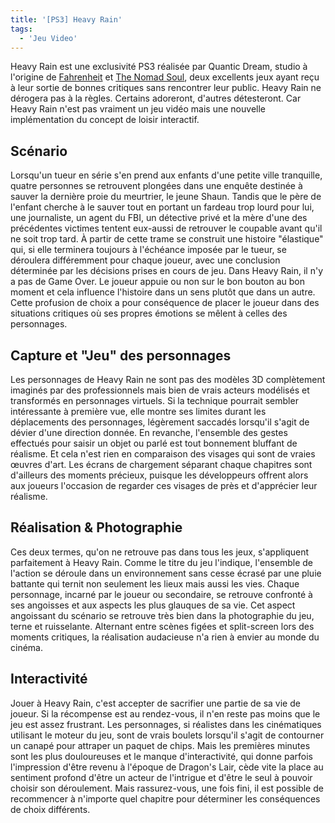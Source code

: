 ```yaml
---
title: '[PS3] Heavy Rain'
tags:
  - 'Jeu Video'
---
```


Heavy Rain est une exclusivité PS3 réalisée par Quantic Dream, studio à
l'origine de
[Fahrenheit](http://fr.wikipedia.org/wiki/Fahrenheit_%28jeu_vid%C3%A9o%29) et
[The Nomad Soul](http://fr.wikipedia.org/wiki/The_Nomad_Soul), deux excellents
jeux ayant reçu à leur sortie de bonnes critiques sans rencontrer leur public.
Heavy Rain ne dérogera pas à la règles. Certains adoreront, d'autres
détesteront. Car Heavy Rain n'est pas vraiment un jeu vidéo mais une nouvelle
implémentation du concept de loisir interactif.

<!-- more -->

## Scénario

Lorsqu'un tueur en série s'en prend aux enfants d'une petite ville tranquille,
quatre personnes se retrouvent plongées dans une enquête destinée à sauver la
dernière proie du meurtrier, le jeune Shaun. Tandis que le père de l'enfant
cherche à le sauver tout en portant un fardeau trop lourd pour lui, une
journaliste, un agent du FBI, un détective privé et la mère d'une des
précédentes victimes tentent eux-aussi de retrouver le coupable avant qu'il ne
soit trop tard. À partir de cette trame se construit une histoire "élastique"
qui, si elle terminera toujours à l'échéance imposée par le tueur, se déroulera
différemment pour chaque joueur, avec une conclusion déterminée par les
décisions prises en cours de jeu. Dans Heavy Rain, il n'y a pas de Game Over. Le
joueur appuie ou non sur le bon bouton au bon moment et cela influence
l'histoire dans un sens plutôt que dans un autre. Cette profusion de choix a
pour conséquence de placer le joueur dans des situations critiques où ses
propres émotions se mêlent à celles des personnages.

## Capture et "Jeu" des personnages

Les personnages de Heavy Rain ne sont pas des modèles 3D complètement imaginés
par des professionnels mais bien de vrais acteurs modélisés et transformés en
personnages virtuels. Si la technique pourrait sembler intéressante à première
vue, elle montre ses limites durant les déplacements des personnages, légèrement
saccadés lorsqu'il s'agit de dévier d'une direction donnée. En revanche,
l'ensemble des gestes effectués pour saisir un objet ou parlé est tout bonnement
bluffant de réalisme. Et cela n'est rien en comparaison des visages qui sont de
vraies œuvres d'art. Les écrans de chargement séparant chaque chapitres sont
d'ailleurs des moments précieux, puisque les développeurs offrent alors aux
joueurs l'occasion de regarder ces visages de près et d'apprécier leur réalisme.

## Réalisation &amp; Photographie

Ces deux termes, qu'on ne retrouve pas dans tous les jeux, s'appliquent
parfaitement à Heavy Rain. Comme le titre du jeu l'indique, l'ensemble de
l'action se déroule dans un environnement sans cesse écrasé par une pluie
battante qui ternit non seulement les lieux mais aussi les vies. Chaque
personnage, incarné par le joueur ou secondaire, se retrouve confronté à ses
angoisses et aux aspects les plus glauques de sa vie. Cet aspect angoissant du
scénario se retrouve très bien dans la photographie du jeu, terne et
ruisselante. Alternant entre scènes figées et split-screen lors des moments
critiques, la réalisation audacieuse n'a rien à envier au monde du cinéma.

## Interactivité

Jouer à Heavy Rain, c'est accepter de sacrifier une partie de sa vie de joueur.
Si la récompense est au rendez-vous, il n'en reste pas moins que le jeu est
assez frustrant. Les personnages, si réalistes dans les cinématiques utilisant
le moteur du jeu, sont de vrais boulets lorsqu'il s'agit de contourner un canapé
pour attraper un paquet de chips. Mais les premières minutes sont les plus
douloureuses et le manque d'interactivité, qui donne parfois l'impression d'être
revenu à l'époque de Dragon's Lair, cède vite la place au sentiment profond
d'être un acteur de l'intrigue et d'être le seul à pouvoir choisir son
déroulement. Mais rassurez-vous, une fois fini, il est possible de recommencer à
n'importe quel chapitre pour déterminer les conséquences de choix différents.
